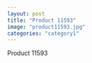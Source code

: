 ```yaml
---
layout: post
title: "Product 11593"
image: "product11593.jpg"
categories: "category1"
---
```

Product 11593
